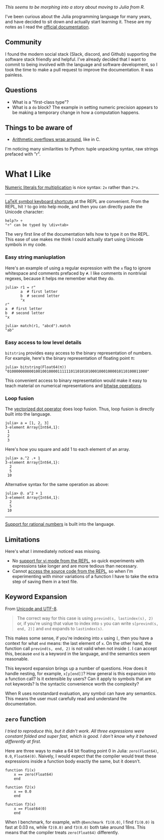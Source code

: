 _This seems to be morphing into a story about moving to Julia from R._

I've been curious about the Julia programming language for many years, and have decided to sit down and actually start learning it.
These are my notes as I read the [official documentation](https://docs.julialang.org/en/v1/).


## Community

I found the modern social stack (Slack, discord, and Github) supporting the software stack friendly and helpful.
I've already decided that I want to commit to being involved with the language and software development, so I took the time to make a pull request to improve the documentation.
It was painless.


## Questions

- What is a "first-class type"?
- What is a `do` block?
    The example in setting numeric precision appears to be making a temporary change in how a computation happens.


## Things to be aware of

- [Arithmetic overflows wrap around](https://docs.julialang.org/en/v1/manual/integers-and-floating-point-numbers/#Overflow-behavior-1), like in C.

I'm noticing many similarities to Python: tuple unpacking syntax, raw strings prefaced with "r".

# What I Like

[Numeric literals for multiplication](https://docs.julialang.org/en/v1/manual/integers-and-floating-point-numbers/#man-numeric-literal-coefficients-1) is nice syntax: `2x` rather than `2*x`.

---

[LaTeX symbol keyboard shortcuts](https://docs.julialang.org/en/v1/manual/unicode-input/) at the REPL are convenient.
From the REPL, hit `?` to go into help mode, and then you can directly paste the Unicode character:
```
help?> ÷
"÷" can be typed by \div<tab>
```
The very first line of the documentation tells how to type it on the REPL.
This ease of use makes me think I could actually start using Unicode symbols in my code.


### Easy string maniuplation

Here's an example of using a regular expression with the `x` flag to ignore whitespace and comments prefaced by `#`. 
I like comments in nontrivial regexes, because it helps me remember what they do.

```
julia> r1 = r"
       a  # first letter
       b  # second letter
       "x
r"
a  # first letter
b  # second letter
"x

julia> match(r1, "abcd").match
"ab"
```

### Easy access to low level details

`bitstring` provides easy access to the binary representation of numbers.
For example, here's the binary representation of floating point π:

```
julia> bitstring(Float64(π))
"0100000000001001001000011111101101010100010001000010110100011000"
```

This convenient access to binary representation would make it easy to teach material on numerical representations and [bitwise operations](https://docs.julialang.org/en/v1/manual/mathematical-operations/#Bitwise-Operators-1).


### Loop fusion

The [vectorized dot operator](https://docs.julialang.org/en/v1/manual/mathematical-operations/#man-dot-operators-1) does loop fusion.
Thus, loop fusion is directly built into the language.

```
julia> a = [1, 2, 3]
3-element Array{Int64,1}:
 1
 2
 3
```

Here's how you square and add 1 to each element of an array.

```
julia> a.^2 .+ 1
3-element Array{Int64,1}:
  2
  5
 10
```

Alternative syntax for the same operation as above:

```
julia> @. a^2 + 1
3-element Array{Int64,1}:
  2
  5
 10
```


----

[Support for rational numbers](https://docs.julialang.org/en/v1/manual/complex-and-rational-numbers/#Rational-Numbers-1) is built into the language.



## Limitations

Here's what I immediately noticed was missing.

- No [support for vi mode from the REPL](https://discourse.julialang.org/t/vim-mode-in-repl-command-line/9023), so quick experiments with expressions take longer and are more tedious than necessary.
- Cannot [access the source code from the REPL](https://github.com/JuliaLang/julia/issues/2625#issuecomment-498840808), so when I'm experimenting with minor variations of a function I have to take the extra step of saving them in a text file.


## Keyword Expansion

From [Unicode and UTF-8](https://docs.julialang.org/en/v1/manual/strings/#Unicode-and-UTF-8-1).

> The correct way for this case is using `prevind(s, lastindex(s), 2)` or, if you're using that value to index into `s` you can write `s[prevind(s, end, 2)]` and `end` expands to `lastindex(s)`.

This makes some sense, if you're indexing into `x` using `[`, then you have a context for what `end` means: the last element of `x`.
On the other hand, the function call `prevind(s, end, 2)` is not valid when not inside `[`.
I can accept this, because `end` is a keyword in the language, and the semantics seem reasonable.

This keyword expansion brings up a number of questions.
How does it handle nesting, for example, `x[y[end]]`?
How general is this expansion into a function call?
Is it extensible by users?
Can it apply to symbols that are not keywords?
Is the syntactic convenience worth the complexity?

When R uses nonstandard evaluation, any symbol can have any semantics.
This means the user must carefully read and understand the documentation.



## `zero` function

_I tried to reproduce this, but it didn't work.
All three expressions were constant folded and super fast, which is good.
I don't know why it behaved differently at first._

Here are three ways to make a 64 bit floating point 0 in Julia: `zero(Float64)`, `0.0`, `Float64(0)`.
Naively, I would expect that the compiler would treat these expressions inside a function body exactly the same, but it doesn't.

```
function f1(x)
    x == zero(Float64)
    end

function f2(x)
    x == 0.0
    end

function f3(x)
    x == Float64(0)
    end
```

When I benchmark, for example, with `@benchmark f1(0.0)`, I find `f1(0.0)` is fast at 0.03 ns, while `f2(0.0)` and `f3(0.0)` both take around 18ns.
This means that the compiler treats `zero(Float64)` differently.
